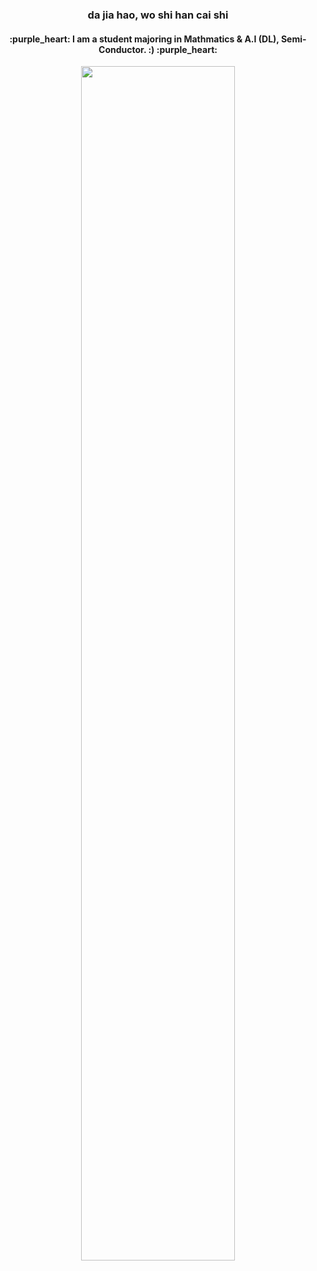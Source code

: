 <!--
![header](https://capsule-render.vercel.app/api?type=slice&color=DCCBED&height=130&section=header&text=YeJi%20Koo&desc=Welcome%20to%20my%20GitHub&fontSize=35&animation=twinkling&fontAlignY=17&fontAlign=80&descSize=20&descAlign=80&descAlignY=35&rotate=9)
-->

<div align=center>
  
<h3>da jia hao, wo shi han cai shi</h3>
<h4>:purple_heart: I am a student majoring in Mathmatics & A.I (DL), Semi-Conductor. :) :purple_heart:</h4>


  
<img width=70% src="https://i.pinimg.com/originals/10/a3/7a/10a37a233a408451510b30d10e0aa4ef.gif"/>

  
